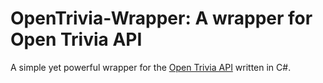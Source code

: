 # OpenTrivia-Wrapper: A wrapper for Open Trivia API
A simple yet powerful wrapper for the [Open Trivia API](https://opentdb.com/api_config.php) written in C#.
